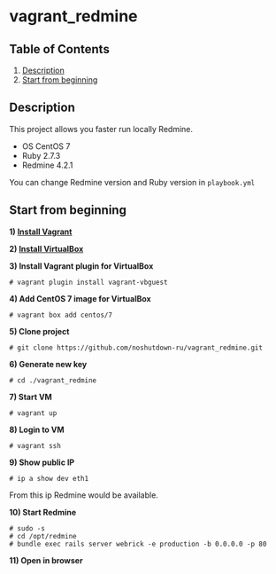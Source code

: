 # vagrant_redmine

## Table of Contents

1. [Description](#description)
2. [Start from beginning](#start-from-beginning)

## Description

This project allows you faster run locally Redmine.

* OS CentOS 7
* Ruby 2.7.3
* Redmine 4.2.1

You can change Redmine version and Ruby version in `playbook.yml` 

## Start from beginning

**1) [Install Vagrant](https://www.vagrantup.com/downloads.html)**

**2) [Install VirtualBox](https://www.virtualbox.org/wiki/Downloads)**

**3) Install Vagrant plugin for VirtualBox**

`# vagrant plugin install vagrant-vbguest`

**4) Add CentOS 7 image for VirtualBox**

`# vagrant box add centos/7`

**5) Clone project**

`# git clone https://github.com/noshutdown-ru/vagrant_redmine.git`

**6) Generate new key**

```
# cd ./vagrant_redmine
```

**7) Start VM**

`# vagrant up `

**8) Login to VM**

`# vagrant ssh`

**9) Show public IP**

`# ip a show dev eth1`

From this ip Redmine would be available.

**10) Start Redmine**

```
# sudo -s
# cd /opt/redmine
# bundle exec rails server webrick -e production -b 0.0.0.0 -p 80
```

**11) Open in browser**
